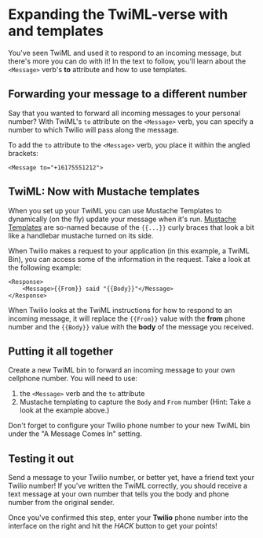 # Expanding the TwiML-verse with and templates

You've seen TwiML and used it to respond to an incoming message, but there's more you can do with it! In the text to follow, you'll learn about the `<Message>` verb's **to** attribute and how to use templates.

## Forwarding your message to a different number

Say that you wanted to forward all incoming messages to your personal number? With TwiML's `to` attribute on the `<Message>` verb, you can specify a number to which Twilio will pass along the message.

To add the `to` attribute to the `<Message>` verb, you place it within the angled brackets:

```
<Message to="+16175551212">
```

## TwiML: Now with Mustache templates

When you set up your TwiML you can use Mustache Templates to dynamically (on the fly) update your message when it's run. [Mustache Templates](https://mustache.github.io/mustache.5.html) are so-named because of the `{{...}}` curly braces that look a bit like a handlebar mustache turned on its side.

When Twilio makes a request to your application (in this example, a TwiML Bin), you can access some of the information in the request. Take a look at the following example:

```
<Response>
	<Message>{{From}} said "{{Body}}"</Message>
</Response>
```

When Twilio looks at the TwiML instructions for how to respond to an incoming message, it will replace the `{{From}}` value with the **from** phone number and the `{{Body}}` value with the **body** of the message you received.

## Putting it all together

Create a new TwiML bin to forward an incoming message to your own cellphone number. You will need to use:

1. the `<Message>` verb and the `to` attribute
2. Mustache templating to capture the `Body` and `From` number (Hint: Take a look at the example above.)

Don't forget to configure your Twilio phone number to your new TwiML bin under the "A Message Comes In" setting.

## Testing it out

Send a message to your Twilio number, or better yet, have a friend text your Twilio number! If you've written the TwiML correctly, you should receive a text message at your own number that tells you the body and phone number from the original sender.

Once you've confirmed this step, enter your **Twilio** phone number into the interface on the right and hit the _HACK_ button to get your points!
